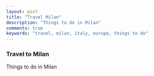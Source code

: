 ```yaml
---
layout: post
title: "Travel Milan"
description: "Things to do in Milan"
comments: true
keywords: "travel, milan, italy, europe, things to do"
---
```


### Travel to Milan

Things to do in Milan